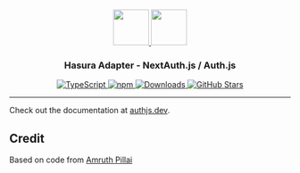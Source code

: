 <p align="center">
  <br/>
  <a href="https://authjs.dev" target="_blank">
    <img height="64px" src="https://authjs.dev/img/logo-sm.png" />
  </a>
  <a href="https://hasura.io" target="_blank">
    <img height="64px" src="https://authjs.dev/img/adapters/hasura.svg"/>
  </a>
  <h3 align="center"><b>Hasura Adapter</b> - NextAuth.js / Auth.js</a></h3>
  <p align="center" style="align: center;">
    <a href="https://npm.im/@auth/hasura-adapter">
      <img src="https://img.shields.io/badge/TypeScript-blue?style=flat-square" alt="TypeScript" />
    </a>
    <a href="https://npm.im/@auth/hasura-adapter">
      <img alt="npm" src="https://img.shields.io/npm/v/@auth/hasura-adapter?color=green&label=@auth/hasura-adapter&style=flat-square">
    </a>
    <a href="https://www.npmtrends.com/@auth/hasura-adapter">
      <img src="https://img.shields.io/npm/dm/@auth/hasura-adapter?label=%20downloads&style=flat-square" alt="Downloads" />
    </a>
    <a href="https://github.com/nextauthjs/next-auth/stargazers">
      <img src="https://img.shields.io/github/stars/nextauthjs/next-auth?style=flat-square" alt="GitHub Stars" />
    </a>
  </p>
</p>

---

Check out the documentation at [authjs.dev](https://authjs.dev/reference/adapter/hasura).

## Credit

Based on code from [Amruth Pillai](https://github.com/AmruthPillai)

